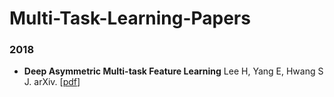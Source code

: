 # Multi-Task-Learning-Papers

### 2018
- **Deep Asymmetric Multi-task Feature Learning**  Lee H, Yang E, Hwang S J.  arXiv. [[pdf](https://arxiv.org/abs/1708.00260)]